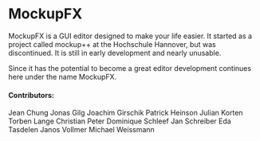 # MockupFX

MockupFX is a GUI editor designed to make your life easier. It started 
as a project called mockup++ at the Hochschule Hannover, but was 
discontinued. It is still in early development and nearly unusable.  

Since it has the potential to become a great editor development 
continues here under the name MockupFX.

#### Contributors:
Jean Chung
Jonas Gilg
Joachim Girschik
Patrick Heinson
Julian Korten
Torben Lange
Christian Peter
Dominique Schleef
Jan Schreiber
Eda Tasdelen
Janos Vollmer
Michael Weissmann